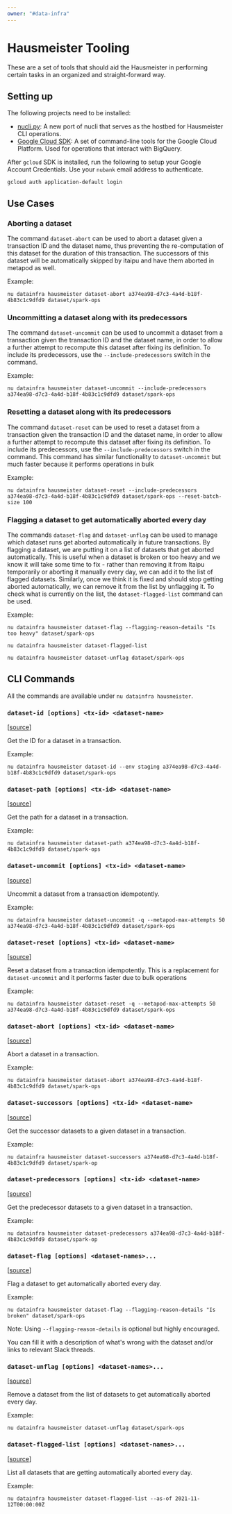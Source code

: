 ```yaml
---
owner: "#data-infra"
---
```


<!-- markdownlint-disable-file -->

# Hausmeister Tooling #

These are a set of tools that should aid the Hausmeister in performing certain tasks in an organized and straight-forward way.

## Setting up ##

The following projects need to be installed:

  * [nucli.py](https://github.com/nubank/nucli.py): A new port of nucli that serves as the hostbed for Hausmeister CLI operations.
  * [Google Cloud SDK](https://cloud.google.com/sdk/docs/downloads-interactive): A set of command-line tools for the Google Cloud Platform. Used for operations that interact with BigQuery.
  
After `gcloud` SDK is installed, run the following to setup your Google Account Credentials. Use your `nubank` email address to authenticate. 
  ```
  gcloud auth application-default login
  ```

## Use Cases ##

### Aborting a dataset ###

The command `dataset-abort` can be used to abort a dataset given a transaction ID and the 
dataset name, thus preventing the re-computation of this dataset for the duration of this transaction. The successors of this dataset will be automatically skipped by itaipu and have them aborted in metapod as well.

Example:
```
nu datainfra hausmeister dataset-abort a374ea98-d7c3-4a4d-b18f-4b83c1c9dfd9 dataset/spark-ops
```

### Uncommitting a dataset along with its predecessors ###

The command `dataset-uncommit` can be used to uncommit a dataset from a transaction given the transaction ID and the
dataset name, in order to allow a further attempt to recompute this dataset after fixing its definition. To include
its predecessors, use the `--include-predecessors` switch in the command.

Example:
```
nu datainfra hausmeister dataset-uncommit --include-predecessors a374ea98-d7c3-4a4d-b18f-4b83c1c9dfd9 dataset/spark-ops
```

### Resetting a dataset along with its predecessors ###

The command `dataset-reset` can be used to reset a dataset from a transaction given the transaction ID and the
dataset name, in order to allow a further attempt to recompute this dataset after fixing its definition. To include
its predecessors, use the `--include-predecessors` switch in the command. This command has similar functionality to
`dataset-uncommit` but much faster because it performs operations in bulk

Example:
```
nu datainfra hausmeister dataset-reset --include-predecessors a374ea98-d7c3-4a4d-b18f-4b83c1c9dfd9 dataset/spark-ops --reset-batch-size 100
```

### Flagging a dataset to get automatically aborted every day ###

The commands `dataset-flag` and `dataset-unflag` can be used to manage which dataset runs get aborted automatically in future transactions. By flagging a dataset, we are putting it on a list of datasets that get aborted automatically. This is useful when a dataset is broken or too heavy and we know it will take some time to fix - rather than removing it from Itaipu temporarily or aborting it manually every day, we can add it to the list of flagged datasets. Similarly, once we think it is fixed and should stop getting aborted automatically, we can remove it from the list by unflagging it.
To check what is currently on the list, the `dataset-flagged-list` command can be used.

Example:
```
nu datainfra hausmeister dataset-flag --flagging-reason-details "Is too heavy" dataset/spark-ops

nu datainfra hausmeister dataset-flagged-list

nu datainfra hausmeister dataset-unflag dataset/spark-ops
```

## CLI Commands ##

All the commands are available under `nu datainfra hausmeister`.

### `dataset-id [options] <tx-id> <dataset-name>` ##

[[source](https://github.com/nubank/nucli.py/blob/master/src/nucli/datainfra/hausmeister/dataset_id.py)]

Get the ID for a dataset in a transaction.

Example:
```
nu datainfra hausmeister dataset-id --env staging a374ea98-d7c3-4a4d-b18f-4b83c1c9dfd9 dataset/spark-ops
```

### `dataset-path [options] <tx-id> <dataset-name>` ###

[[source](https://github.com/nubank/nucli.py/blob/master/src/nucli/datainfra/hausmeister/dataset_path.py)]

Get the path for a dataset in a transaction.

Example:
```
nu datainfra hausmeister dataset-path a374ea98-d7c3-4a4d-b18f-4b83c1c9dfd9 dataset/spark-ops
```

### `dataset-uncommit [options] <tx-id> <dataset-name>` ###

[[source](https://github.com/nubank/nucli.py/blob/master/src/nucli/datainfra/hausmeister/dataset_uncommit.py)]

Uncommit a dataset from a transaction idempotently.

Example:
```
nu datainfra hausmeister dataset-uncommit -q --metapod-max-attempts 50 a374ea98-d7c3-4a4d-b18f-4b83c1c9dfd9 dataset/spark-ops
```

### `dataset-reset [options] <tx-id> <dataset-name>` ###

[[source](https://github.com/nubank/nucli.py/blob/master/src/nucli/datainfra/hausmeister/dataset_reset.py)]

Reset a dataset from a transaction idempotently. This is a replacement for `dataset-uncommit` and it performs faster due to bulk operations

Example:
```
nu datainfra hausmeister dataset-reset -q --metapod-max-attempts 50 a374ea98-d7c3-4a4d-b18f-4b83c1c9dfd9 dataset/spark-ops
```

### `dataset-abort [options] <tx-id> <dataset-name>` ###
[[source](https://github.com/nubank/nucli.py/blob/master/src/nucli/datainfra/hausmeister/dataset_abort.py)]

Abort a dataset in a transaction.

Example:
```
nu datainfra hausmeister dataset-abort a374ea98-d7c3-4a4d-b18f-4b83c1c9dfd9 dataset/spark-ops
```

### `dataset-successors [options] <tx-id> <dataset-name>` ###

[[source](https://github.com/nubank/nucli.py/blob/master/src/nucli/datainfra/hausmeister/dataset_successors.py)]

Get the successor datasets to a given dataset in a transaction.

Example:
```
nu datainfra hausmeister dataset-successors a374ea98-d7c3-4a4d-b18f-4b83c1c9dfd9 dataset/spark-op
```

### `dataset-predecessors [options] <tx-id> <dataset-name>` ###

[[source](https://github.com/nubank/nucli.py/blob/master/src/nucli/datainfra/hausmeister/dataset_successors.py)]

Get the predecessor datasets to a given dataset in a transaction.

Example:
```
nu datainfra hausmeister dataset-predecessors a374ea98-d7c3-4a4d-b18f-4b83c1c9dfd9 dataset/spark-op
```

### `dataset-flag [options] <dataset-names>...` ###

[[source](https://github.com/nubank/nucli.py/blob/master/src/nucli/datainfra/hausmeister/dataset_flag.py)]

Flag a dataset to get automatically aborted every day.

Example:
```
nu datainfra hausmeister dataset-flag --flagging-reason-details "Is broken" dataset/spark-ops
```

Note: Using `--flagging-reason-details` is optional but highly encouraged. 

You can fill it with a description of what's wrong with the dataset and/or links to relevant Slack threads.

### `dataset-unflag [options] <dataset-names>...` ###

[[source](https://github.com/nubank/nucli.py/blob/master/src/nucli/datainfra/hausmeister/dataset_unflag.py)]

Remove a dataset from the list of datasets to get automatically aborted every day.

Example:
```
nu datainfra hausmeister dataset-unflag dataset/spark-ops
```

### `dataset-flagged-list [options] <dataset-names>...` ###

[[source](https://github.com/nubank/nucli.py/blob/master/src/nucli/datainfra/hausmeister/dataset_flagged_list.py)]

List all datasets that are getting automatically aborted every day. 

Example:
```
nu datainfra hausmeister dataset-flagged-list --as-of 2021-11-12T00:00:00Z
```
